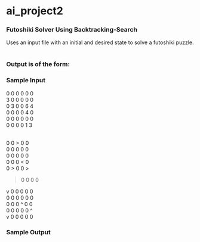 # ai_project2
<h3>Futoshiki Solver Using Backtracking-Search</h3>

Uses an input file with an initial and desired state to solve a futoshiki puzzle.<br><br>
<h3>Output is of the form:</h3>


<h3>Sample Input</h3>
0 0 0 0 0 0<br>
3 0 0 0 0 0<br>
0 3 0 0 6 4<br>
0 0 0 0 4 0<br>
0 0 0 0 0 0<br>
0 0 0 0 1 3<br><br>

0 0 > 0 0<br>
0 0 0 0 0<br>
0 0 0 0 0<br>
0 0 0 < 0<br>
0 > 0 0 ><br>
> 0 0 0 0<br>

v 0 0 0 0 0<br>
0 0 0 0 0 0<br>
0 0 0 ^ 0 0<br>
0 0 0 0 0 ^<br>
v 0 0 0 0 0<br>

<h3>Sample Output</h3>

